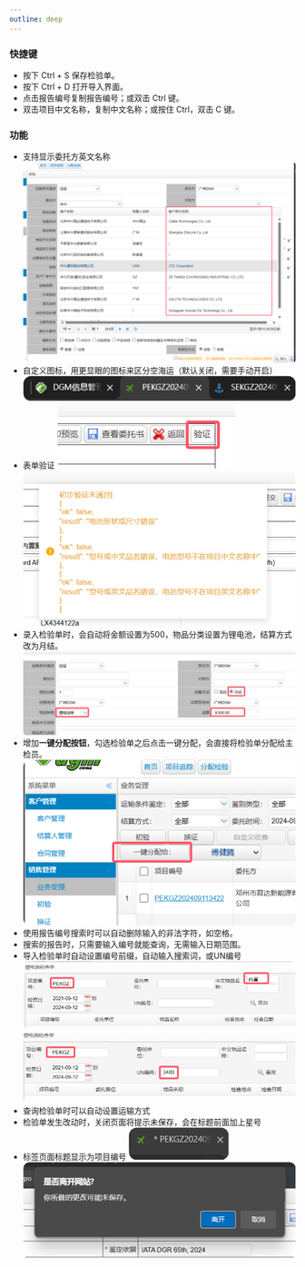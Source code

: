 ```yaml
---
outline: deep
---
```


### 快捷键

- 按下 Ctrl + S 保存检验单。
- 按下 Ctrl + D 打开导入界面。
- 点击报告编号复制报告编号；或双击 Ctrl 键。
- 双击项目中文名称，复制中文名称；或按住 Ctrl，双击 C 键。

### 功能
- 支持显示委托方英文名称
![alt text](./assets/entrust-ename.png)
- 自定义图标，用更显眼的图标来区分空海运（默认关闭，需要手动开启）
![alt text](./assets/custom_icon.png)
- 表单验证
![alt text](./assets/verify.png)
![alt text](./assets/verify-result.png)
- 录入检验单时，会自动将金额设置为500，物品分类设置为锂电池，结算方式改为月结。
![alt text](./assets/entrust-main.png)
- 增加**一键分配按钮**，勾选检验单之后点击一键分配，会直接将检验单分配给主检员。
![alt text](./assets/entrust.png)
- 使用报告编号搜索时可以自动删除输入的非法字符，如空格。
- 搜索的报告时，只需要输入编号就能查询，无需输入日期范围。
- 导入检验单时自动设置编号前缀，自动输入搜索词，或UN编号
![alt text](./assets/import-1.png)
![alt text](./assets/import-2.png)
- 查询检验单时可以自动设置运输方式
- 检验单发生改动时，关闭页面将提示未保存，会在标题前面加上星号
- 标签页面标题显示为项目编号
![alt text](./assets/save-hint.png)
![alt text](./assets/prevent-close.png)
